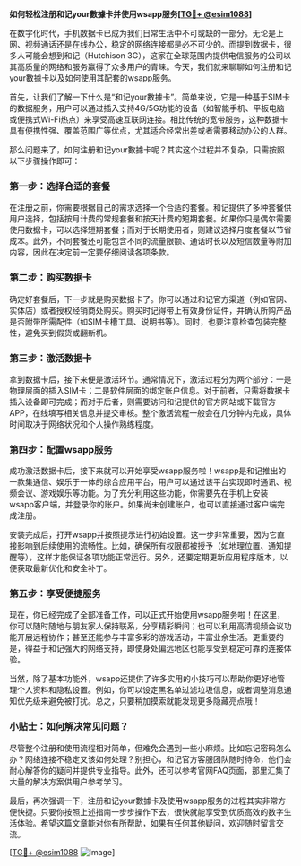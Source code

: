 **如何轻松注册和记your數據卡并使用wsapp服务[[TG💪+ @esim1088](https://t.me/s/esim1088)]**

在数字化时代，手机数据卡已成为我们日常生活中不可或缺的一部分。无论是上网、视频通话还是在线办公，稳定的网络连接都是必不可少的。而提到数据卡，很多人可能会想到和记（Hutchison 3G），这家在全球范围内提供电信服务的公司以其高质量的网络和服务赢得了众多用户的青睐。今天，我们就来聊聊如何注册和记your數據卡以及如何使用其配套的wsapp服务。

首先，让我们了解一下什么是“和记your數據卡”。简单来说，它是一种基于SIM卡的数据服务，用户可以通过插入支持4G/5G功能的设备（如智能手机、平板电脑或便携式Wi-Fi热点）来享受高速互联网连接。相比传统的宽带服务，这种数据卡具有便携性强、覆盖范围广等优点，尤其适合经常出差或者需要移动办公的人群。

那么问题来了，如何注册和记your數據卡呢？其实这个过程并不复杂，只需按照以下步骤操作即可：

### 第一步：选择合适的套餐

在注册之前，你需要根据自己的需求选择一个合适的套餐。和记提供了多种套餐供用户选择，包括按月计费的常规套餐和按天计费的短期套餐。如果你只是偶尔需要使用数据卡，可以选择短期套餐；而对于长期使用者，则建议选择月度套餐以节省成本。此外，不同套餐还可能包含不同的流量限额、通话时长以及短信数量等附加内容，因此在决定前一定要仔细阅读各项条款。

### 第二步：购买数据卡

确定好套餐后，下一步就是购买数据卡了。你可以通过和记官方渠道（例如官网、实体店）或者授权经销商处购买。购买时记得带上有效身份证件，并确认所购产品是否附带所需配件（如SIM卡槽工具、说明书等）。同时，也要注意检查包装完整性，避免买到假货或翻新机。

### 第三步：激活数据卡

拿到数据卡后，接下来便是激活环节。通常情况下，激活过程分为两个部分：一是物理层面的插入SIM卡；二是软件层面的绑定账户信息。对于前者，只需将数据卡插入设备即可完成；而对于后者，则需要访问和记提供的官方网站或下载官方APP，在线填写相关信息并提交审核。整个激活流程一般会在几分钟内完成，具体时间取决于网络状况和个人操作熟练程度。

### 第四步：配置wsapp服务

成功激活数据卡后，接下来就可以开始享受wsapp服务啦！wsapp是和记推出的一款集通信、娱乐于一体的综合应用平台，用户可以通过该平台实现即时通讯、视频会议、游戏娱乐等功能。为了充分利用这些功能，你需要先在手机上安装wsapp客户端，并登录你的账户。如果尚未创建账户，也可以直接通过客户端完成注册。

安装完成后，打开wsapp并按照提示进行初始设置。这一步非常重要，因为它直接影响到后续使用的流畅性。比如，确保所有权限都被授予（如地理位置、通知提醒等），这样才能保证各项功能正常运行。另外，还要定期更新应用程序版本，以便获取最新优化和安全补丁。

### 第五步：享受便捷服务

现在，你已经完成了全部准备工作，可以正式开始使用wsapp服务啦！在这里，你可以随时随地与朋友家人保持联系，分享精彩瞬间；也可以利用高清视频会议功能开展远程协作；甚至还能参与丰富多彩的游戏活动，丰富业余生活。更重要的是，得益于和记强大的网络支持，即使身处偏远地区也能享受到稳定可靠的连接体验。

当然，除了基本功能外，wsapp还提供了许多实用的小技巧可以帮助你更好地管理个人资料和隐私设置。例如，你可以设定黑名单过滤垃圾信息，或者调整消息通知优先级来避免被打扰。总之，只要稍加摸索就能发现更多隐藏亮点哦！

### 小贴士：如何解决常见问题？

尽管整个注册和使用流程相对简单，但难免会遇到一些小麻烦。比如忘记密码怎么办？网络连接不稳定又该如何处理？别担心，和记官方客服团队随时待命，他们会耐心解答你的疑问并提供专业指导。此外，还可以参考官网FAQ页面，那里汇集了大量的解决方案供用户参考学习。

最后，再次强调一下，注册和记your數據卡及使用wsapp服务的过程其实非常方便快捷。只要你按照上述指南一步步操作下去，很快就能享受到优质高效的数字生活体验。希望这篇文章能对你有所帮助，如果有任何其他疑问，欢迎随时留言交流。

[[TG💪+ @esim1088](https://t.me/s/esim1088) ![Image](https://i.postimg.cc/4NQfJmqS/Snipaste-2025-05-13-00-14-12.png)]
